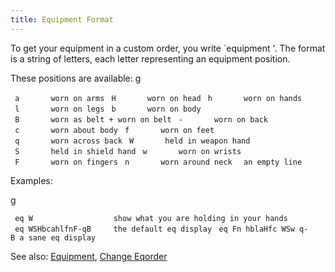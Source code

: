 ```yaml
---
title: Equipment Format
---
```


To get your equipment in a custom order, you write \`equipment
<format>'. The format is a string of letters, each letter representing
an equipment position.

These positions are available: <nowiki>g

` a       worn on arms`
` H       worn on head`
` h       worn on hands`
` l       worn on legs`
` b       worn on body`
` B       worn as belt + worn on belt`
` -       worn on back`
` c       worn about body`
` f       worn on feet`
` q       worn across back`
` W       held in weapon hand`
` S       held in shield hand`
` w       worn on wrists`
` F       worn on fingers`
` n       worn around neck`
` `<space>` an empty line`

</pre>

Examples:

<nowiki>g

` eq W                  show what you are holding in your hands`
` eq WSHbcahlfnF-qB     the default eq display`
` eq Fn hblaHfc WSw q-B a sane eq display`

</pre>

See also: [Equipment](Equipment "wikilink"), [Change
Eqorder](Change_Eqorder "wikilink")